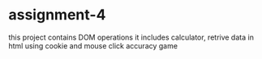 # assignment-4
this project contains DOM operations
it includes calculator, retrive data in html using cookie and mouse click accuracy game
